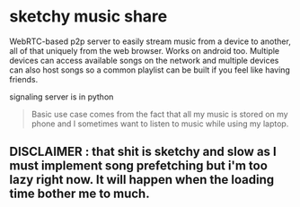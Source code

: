 # sketchy music share

WebRTC-based p2p server to easily stream music from a device to another, all of that uniquely from the web browser. Works on android too. Multiple devices can access available songs on the network and multiple devices can also host songs so a common playlist can be built if you feel like having friends.

signaling server is in python

> Basic use case comes from the fact that all my music is stored on my phone and I sometimes want to listen to music while using my laptop.

## DISCLAIMER : that shit is sketchy and slow as I must implement song prefetching but i'm too lazy right now. It will happen when the loading time bother me to much.